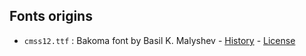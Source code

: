 ## Fonts origins

* `cmss12.ttf` : Bakoma font by Basil K. Malyshev - [History](http://luc.devroye.org/fonts-25904.html) - [License](https://github.com/matplotlib/matplotlib/blob/main/LICENSE/LICENSE_BAKOMA)
